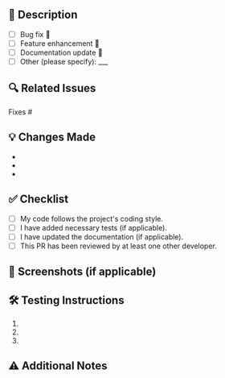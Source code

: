 ## 📌 Description

<!-- Provide a brief description of the changes introduced in this PR. -->
- [ ] Bug fix 🐛
- [ ] Feature enhancement 🚀
- [ ] Documentation update 📝
- [ ] Other (please specify): ___

## 🔍 Related Issues

<!-- Link any related issues using `Fixes #issue_number` or `Closes #issue_number` -->
Fixes #

## 💡 Changes Made

<!-- Briefly list the changes made in this PR -->
- 
- 
- 

## ✅ Checklist

- [ ] My code follows the project's coding style.
- [ ] I have added necessary tests (if applicable).
- [ ] I have updated the documentation (if applicable).
- [ ] This PR has been reviewed by at least one other developer.

## 🚀 Screenshots (if applicable)

<!-- Attach any relevant screenshots for UI-related changes. -->

## 🛠️ Testing Instructions

<!-- Provide steps on how to test the changes. -->
1. 
2. 
3. 

## ⚠️ Additional Notes

<!-- Any additional details, concerns, or questions for reviewers? -->

